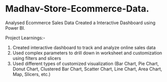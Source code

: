 # Madhav-Store-Ecommerce-Data.
Analysed Ecommerce Sales Data Created a Interactive Dashboard using Power BI.

Project Learnings:-
1. Created interactive dashboard to track and analyze online sales data
2. Used complex parameters to drill down in worksheet and customization using filters and slicers
3. Used different types of customized visualization (Bar Chart, Pie Chart, Donut Chart, Clustered Bar Chart, Scatter Chart, Line Chart, Area Chart, Map, Slicers, etc.)
